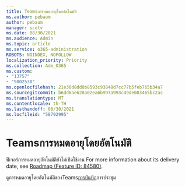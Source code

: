 ```yaml
---
title: Teamsการหมดอายุโดยอัตโนมัติ
ms.author: pebaum
author: pebaum
manager: scotv
ms.date: 08/30/2021
ms.audience: Admin
ms.topic: article
ms.service: o365-administration
ROBOTS: NOINDEX, NOFOLLOW
localization_priority: Priority
ms.collection: Adm_O365
ms.custom:
- "13757"
- "9002530"
ms.openlocfilehash: 21e36d8dd0b8593c93848d7cc77b5feb765b34a7
ms.sourcegitcommit: b6dd6ae628a02ea6b997a993c49de083465bc2ac
ms.translationtype: MT
ms.contentlocale: th-TH
ms.lasthandoff: 08/30/2021
ms.locfileid: "58792995"
---
```

# <a name="teams-meeting-recordings-auto-expiration"></a>Teamsการหมดอายุโดยอัตโนมัติ

ฟีเจอร์การหมดอายุอัตโนมัติยังไม่เปิดใช้งาน For more information about its delivery date, see [Roadmap (Feature ID: 84580)](https://www.microsoft.com/microsoft-365/roadmap?searchterms=82057&filters=&searchterms=84580).

ดูการหมดอายุโดยอัตโนมัติของTeams[การบันทึก](https://docs.microsoft.com/microsoftteams/cloud-recording#auto-expiration)การประชุม

